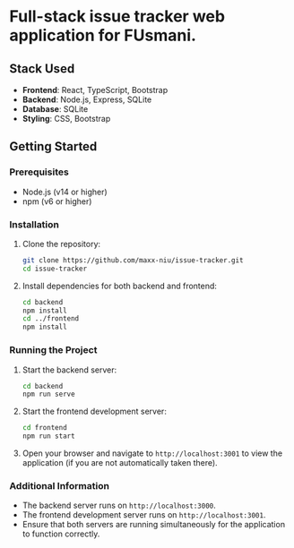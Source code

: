 # Full-stack issue tracker web application for FUsmani.

## Stack Used

- **Frontend**: React, TypeScript, Bootstrap
- **Backend**: Node.js, Express, SQLite
- **Database**: SQLite
- **Styling**: CSS, Bootstrap

## Getting Started

### Prerequisites

- Node.js (v14 or higher)
- npm (v6 or higher)

### Installation

1. Clone the repository:

   ```sh
   git clone https://github.com/maxx-niu/issue-tracker.git
   cd issue-tracker
   ```

2. Install dependencies for both backend and frontend:
   ```sh
   cd backend
   npm install
   cd ../frontend
   npm install
   ```

### Running the Project

1. Start the backend server:

   ```sh
   cd backend
   npm run serve
   ```

2. Start the frontend development server:

   ```sh
   cd frontend
   npm run start
   ```

3. Open your browser and navigate to `http://localhost:3001` to view the application (if you are not automatically taken there).

### Additional Information

- The backend server runs on `http://localhost:3000`.
- The frontend development server runs on `http://localhost:3001`.
- Ensure that both servers are running simultaneously for the application to function correctly.
